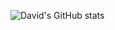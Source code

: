 ![David's GitHub stats](https://github-readme-stats.vercel.app/api?username=davidwilliford99&show_icons=true&theme=synthwave)

<!-- GitHub readme stats comes with several built-in themes (e.g. dark, radical, merko, gruvbox, tokyonight, onedark, cobalt, synthwave, highcontrast, dracula). -->
